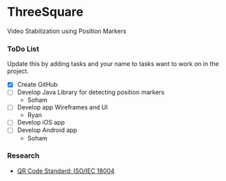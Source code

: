 # ThreeSquare
Video Stabilization using Position Markers

### ToDo List
Update this by adding tasks and your name to tasks want to work on in the project. 

- [X] Create GitHub
- [ ] Develop Java Library for detecting position markers
   - Soham
- [ ] Develop app Wireframes and UI
   - Ryan
- [ ] Develop iOS app
- [ ] Develop Android app
   - Soham

### Research

 - [QR Code Standard: ISO/IEC 18004](http://raidenii.net/files/datasheets/misc/qr_code.pdf)
